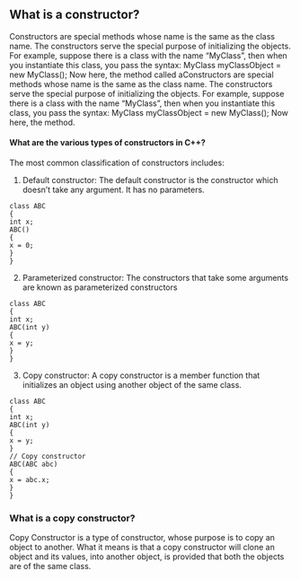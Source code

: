 ## What is a constructor?
Constructors are special methods whose name is the same as the class name. The
constructors serve the special purpose of initializing the objects.
For example, suppose there is a class with the name “MyClass”, then when you
instantiate this class, you pass the syntax:
MyClass myClassObject = new MyClass();
Now here, the method called aConstructors are special methods whose name is the same as the class name. The
constructors serve the special purpose of initializing the objects.
For example, suppose there is a class with the name “MyClass”, then when you
instantiate this class, you pass the syntax:
MyClass myClassObject = new MyClass();
Now here, the method.
#### What are the various types of constructors in C++?
The most common classification of constructors includes:
1. Default constructor: The default constructor is the constructor which doesn’t take
any argument. It has no parameters.
```
class ABC
{
int x;
ABC()
{
x = 0;
}
}
```
2. Parameterized constructor: The constructors that take some arguments are known
as parameterized constructors
```
class ABC
{
int x;
ABC(int y)
{
x = y;
}
}
```
3. Copy constructor: A copy constructor is a member function that initializes an object
using another object of the same class.
```
class ABC
{
int x;
ABC(int y)
{
x = y;
}
// Copy constructor
ABC(ABC abc)
{
x = abc.x;
}
}
```
### What is a copy constructor?
Copy Constructor is a type of constructor, whose purpose is to copy an object to
another. What it means is that a copy constructor will clone an object and its values,
into another object, is provided that both the objects are of the same class.

